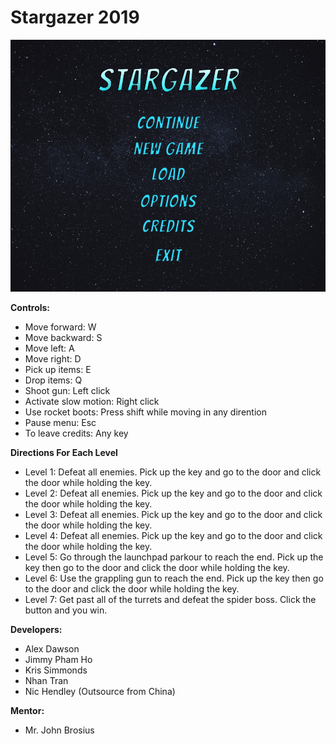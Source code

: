 # Stargazer 2019

![](Images/Menu.PNG)

**Controls:**
- Move forward: W
- Move backward: S
- Move left: A
- Move right: D
- Pick up items: E
- Drop items: Q
- Shoot gun: Left click
- Activate slow motion: Right click
- Use rocket boots: Press shift while moving in any dirention
- Pause menu: Esc
- To leave credits: Any key

**Directions For Each Level**
- Level 1: Defeat all enemies. Pick up the key and go to the door and click the door while holding the key.
- Level 2: Defeat all enemies. Pick up the key and go to the door and click the door while holding the key.
- Level 3: Defeat all enemies. Pick up the key and go to the door and click the door while holding the key.
- Level 4: Defeat all enemies. Pick up the key and go to the door and click the door while holding the key.
- Level 5: Go through the launchpad parkour to reach the end. Pick up the key then go to the door and click the door while holding the key.
- Level 6: Use the grappling gun to reach the end. Pick up the key then go to the door and click the door while holding the key.
- Level 7: Get past all of the turrets and defeat the spider boss. Click the button and you win.

**Developers:**
- Alex Dawson
- Jimmy Pham Ho
- Kris Simmonds
- Nhan Tran
- Nic Hendley (Outsource from China)

**Mentor:**
- Mr. John Brosius

